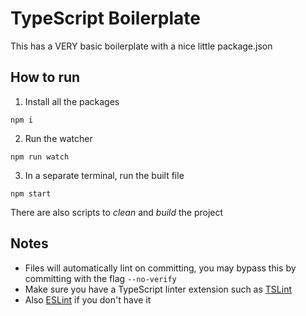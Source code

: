 # TypeScript Boilerplate

This has a VERY basic boilerplate with a nice little package.json

## How to run

1. Install all the packages

```npm i```

2. Run the watcher

```npm run watch```

3. In a separate terminal, run the built file

```npm start```

There are also scripts to *clean* and *build* the project

## Notes

- Files will automatically lint on committing, you may bypass this by committing with the flag `--no-verify`
- Make sure you have a TypeScript linter extension such as [TSLint](https://marketplace.visualstudio.com/items?itemName=ms-vscode.vscode-typescript-tslint-plugin)
- Also [ESLint](https://marketplace.visualstudio.com/items?itemName=dbaeumer.vscode-eslint) if you don't have it
